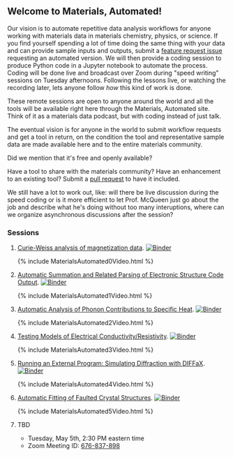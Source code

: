 ## Welcome to Materials,  Automated!

Our vision is to automate repetitive data analysis workflows for anyone working with materials data in materials chemistry, physics, or science. If you find yourself spending a lot of time doing the same thing with your data and can provide sample inputs and outputs, submit a [feature request issue](https://github.com/materialsautomated/materialsautomated.github.io/issues) requesting an automated version. We will then provide a coding session to produce Python code in a Jupyter notebook to automate the process. Coding will be done live and broadcast over Zoom during "speed writing" sessions on Tuesday afternoons. Following the lessons live, or watching the recording later, lets anyone follow *how* this kind of work is done. 

These remote sessions are open to anyone around the world and all the tools will be available right here through the Materials, Automated site. Think of it as a materials data podcast, but with coding instead of just talk. 

The eventual vision is for anyone in the world to submit workflow requests and get a tool in return, on the condition the tool and representative sample data are made available here and to the entire materials community. 

Did we mention that it's free and openly available?  

Have a tool to share with the materials community? Have an enhancement to an existing tool? Submit a [pull request](https://github.com/materialsautomated/materialsautomated.github.io/pulls) to have it included.

We still have a lot to work out, like: will there be live discussion during the speed coding or is it more efficient to let Prof. McQueen just go about the job and describe what he's doing without too many interuptions, where can we organize asynchronous discussions after the session? 

### Sessions

1. [Curie-Weiss analysis of magnetization data](https://github.com/materialsautomated/materialsautomated.github.io/tree/master/MaterialsAutomated0-CurieWeissAnalysis). [![Binder](https://mybinder.org/badge_logo.svg)](https://mybinder.org/v2/gh/materialsautomated/materialsautomated.github.io/master?filepath=%2FMaterialsAutomated0-CurieWeissAnalysis%2FMaterialsAutomated0.ipynb)

   {% include MaterialsAutomated0Video.html %}

2. [Automatic Summation and Related Parsing of Electronic Structure Code Output](https://github.com/materialsautomated/materialsautomated.github.io/tree/master/MaterialsAutomated1-ElkDOSSumming). [![Binder](https://mybinder.org/badge_logo.svg)](https://mybinder.org/v2/gh/materialsautomated/materialsautomated.github.io/master?filepath=%2FMaterialsAutomated1-ElkDOSSumming%2FMaterialsAutomated1.ipynb)

   {% include MaterialsAutomated1Video.html %}

3. [Automatic Analysis of Phonon Contributions to Specific Heat](https://github.com/materialsautomated/materialsautomated.github.io/tree/master/MaterialsAutomated2-CpPhononAnalysis). [![Binder](https://mybinder.org/badge_logo.svg)](https://mybinder.org/v2/gh/materialsautomated/materialsautomated.github.io/master?filepath=%2FMaterialsAutomated2-CpPhononAnalysis%2FMaterialsAutomated2.ipynb)

   {% include MaterialsAutomated2Video.html %}

4. [Testing Models of Electrical Conductivity/Resistivity](https://github.com/materialsautomated/materialsautomated.github.io/tree/master/MaterialsAutomated3-RTAnalysis). [![Binder](https://mybinder.org/badge_logo.svg)](https://mybinder.org/v2/gh/materialsautomated/materialsautomated.github.io/master?filepath=%2FMaterialsAutomated3-RTAnalysis%2FMaterialsAutomated3.ipynb)

   {% include MaterialsAutomated3Video.html %}

5. [Running an External Program: Simulating Diffraction with DIFFaX](https://github.com/materialsautomated/materialsautomated.github.io/tree/master/MaterialsAutomated4-DIFFaXPython). [![Binder](https://mybinder.org/badge_logo.svg)](https://mybinder.org/v2/gh/materialsautomated/materialsautomated.github.io/master?filepath=%2FMaterialsAutomated4-DIFFaXPython%2FMaterialsAutomated4.ipynb)

   {% include MaterialsAutomated4Video.html %}

6. [Automatic Fitting of Faulted Crystal Structures](https://github.com/materialsautomated/materialsautomated.github.io/tree/master/MaterialsAutomated5-DIFFaXRefine). [![Binder](https://mybinder.org/badge_logo.svg)](https://mybinder.org/v2/gh/materialsautomated/materialsautomated.github.io/master?filepath=%2FMaterialsAutomated5-DIFFaXRefine%2FMaterialsAutomated5.ipynb)

   {% include MaterialsAutomated5Video.html %}

7. TBD
   - Tuesday, May 5th, 2:30 PM eastern time
   - Zoom Meeting ID: <a href="https://wse.zoom.us/j/676837898">676-837-898</a>
